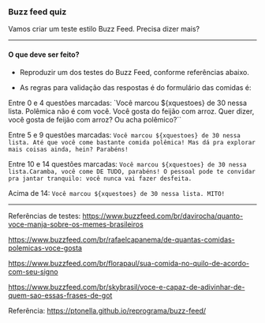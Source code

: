 ### Buzz feed quiz

Vamos criar um teste estilo Buzz Feed. Precisa dizer mais?

***

#### O que deve ser feito?

* Reproduzir um dos testes do Buzz Feed, conforme referências abaixo.

* As regras para validação das respostas é do formulário das comidas é:

Entre 0 e 4 questões marcadas: `Você marcou ${xquestoes} de 30 nessa lista. Polêmica não é com você. Você gosta do feijão com arroz. Quer dizer, você gosta de feijão com arroz? Ou acha polêmico?``


Entre 5 e 9 questões marcadas: `Você marcou ${xquestoes} de 30 nessa lista. Até que você come bastante comida polêmica! Mas dá pra explorar mais coisas ainda, hein? Parabéns!`

Entre 10 e 14 questões marcadas: `Você marcou ${xquestoes} de 30 nessa lista.Caramba, você come DE TUDO, parabéns! O pessoal pode te convidar pra jantar tranquilo: você nunca vai fazer desfeita.`

Acima de 14: `Você marcou ${xquestoes} de 30 nessa lista. MITO!`


***

Referências de testes:
https://www.buzzfeed.com/br/davirocha/quanto-voce-manja-sobre-os-memes-brasileiros

https://www.buzzfeed.com/br/rafaelcapanema/de-quantas-comidas-polemicas-voce-gosta

https://www.buzzfeed.com/br/florapaul/sua-comida-no-quilo-de-acordo-com-seu-signo

https://www.buzzfeed.com/br/skybrasil/voce-e-capaz-de-adivinhar-de-quem-sao-essas-frases-de-got


Referência: https://ptonella.github.io/reprograma/buzz-feed/
